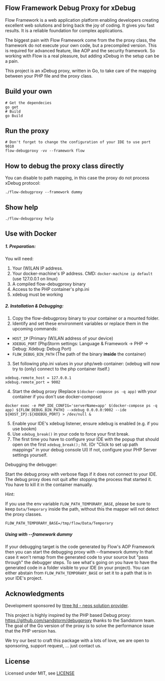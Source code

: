 Flow Framework Debug Proxy for xDebug
-------------------------------------

Flow Framework is a web application platform enabling developers creating
excellent web solutions and bring back the joy of coding. It gives you fast
results. It is a reliable foundation for complex applications.

The biggest pain with Flow Framework come from the the proxy class, the
framework do not execute your own code, but a precompiled version. This is
required for advanced feature, like AOP and the security framework. So working
with Flow is a real pleasure, but adding xDebug in the setup can be a pain.

This project is an xDebug proxy, written in Go, to take care of the mapping
between your PHP file and the proxy class.

Build your own
--------------

    # Get the dependecies
    go get
    # Build
    go Build

Run the proxy
-------------

    # Don't forget to change the configuration of your IDE to use port 9010
    flow-debugproxy -vv --framework flow

How to debug the proxy class directly
-------------------------------------

You can disable to path mapping, in this case the proxy do not process xDebug
protocol:

    ./flow-debugproxy --framework dummy

Show help
---------

    ./flow-debugproxy help

Use with Docker
---------------

##### 1. Preparation:

You will need:
1. Your (W)LAN IP address.
2. Your docker-machine's IP address. CMD: `docker-machine ip default` (use 127.0.0.1 on linux)
3. A compiled flow-debugproxy binary
4. Access to the PHP container's php.ini
5. xdebug must be working

##### 2. Installation & Debugging:

1. Copy the flow-debugproxy binary to your container or a mounted folder.
2. Identify and set these environment variables or replace them in the upcoming commands:
* `HOST_IP` (Primary (W)LAN address of your device)
* `XDEBUG_PORT` (PhpStorm settings: Language & Framework -> PHP -> Debug: Xdebug: Debug Port)
* `FLOW_DEBUG_BIN_PATH` (The path of the binary **inside** the container)
3. Set following php.ini values in your php/web container: (xdebug will now try to (only) connect to the php container itself.)
```
xdebug.remote_host = 127.0.0.1
xdebug.remote_port = 9002
```
4. Start the debug proxy (Replace `$(docker-compose ps -q app)` with your container if you don't use docker-compose)
```
docker exec -e PHP_IDE_CONFIG='serverName=app' $(docker-compose ps -q app) ${FLOW_DEBUG_BIN_PATH} --xdebug 0.0.0.0:9002 --ide ${HOST_IP}:${XDEBUG_PORT} > /dev/null &
```
5. Enable your IDE's xdebug listener, ensure xdebug is enabled (e.g. if you use bookm)
6. Use `xdebug_break()` in your code to force your first break.
7. The first time you have to configure your IDE with the popup that should open on the first `xdebug_break();` hit. (Or "Click to set up path mappings" in your debug console UI)
If not, configure your PHP Server settings yourself.

Debugging the debugger:

Start the debug proxy with verbose flags if it does not connect to your IDE.
The debug proxy does not quit after stopping the process that started it. You have to kill it in the container manually.

Hint:

If you use the env variable `FLOW_PATH_TEMPORARY_BASE`, please be sure to keep
`Data/Temporary` inside the path, without this the mapper will not detect the
proxy classes.

```
FLOW_PATH_TEMPORARY_BASE=/tmp/flow/Data/Temporary
```

##### Using with --framework dummy

If your debugging target is the code generated by Flow's AOP Framework then you can start the debugging proxy with --framework dummy
In that case it won't remap from the generated code to your source but "pass through" the debugger steps.
To see what's going on you have to have the generated code in a folder visible to your IDE (in your project).
You can either abstain from `FLOW_PATH_TEMPORARY_BASE` or set it to a path that is in your IDE's project.

Acknowledgments
---------------

Development sponsored by [ttree ltd - neos solution provider](http://ttree.ch).

This project is highly inspired by the PHP based Debug proxy:
https://github.com/sandstorm/debugproxy thanks to the Sandstorm team. The goal
of the Go version of the proxy is to solve the performance issue that the PHP
version has.

We try our best to craft this package with a lots of love, we are open to
sponsoring, support request, ... just contact us.

License
-------

Licensed under MIT, see [LICENSE](LICENSE)
